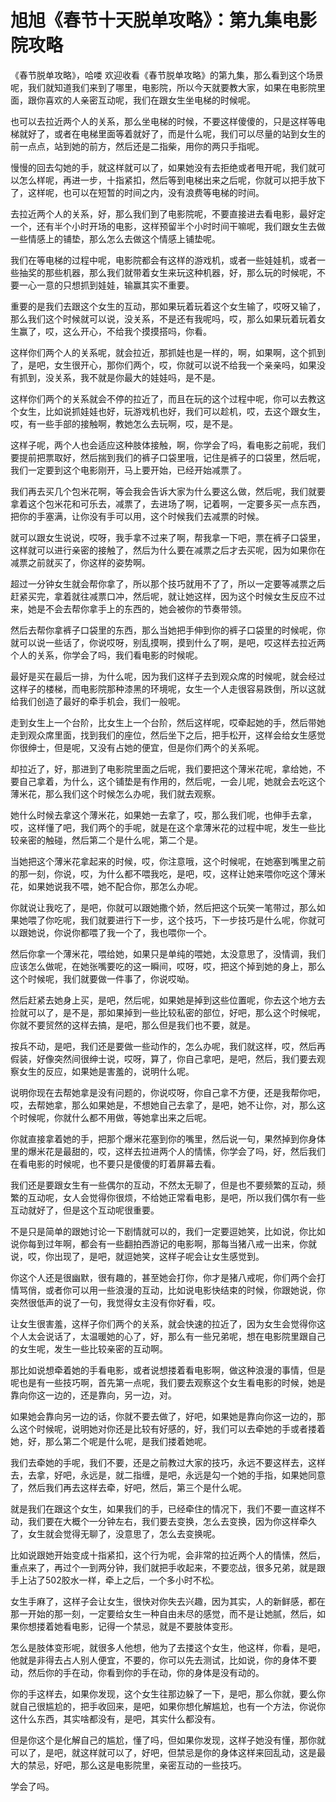 # 旭旭《春节十天脱单攻略》：第九集电影院攻略

《春节脱单攻略》，哈喽 欢迎收看《春节脱单攻略》的第九集，那么看到这个场景呢，我们就知道我们来到了哪里，电影院，所以今天就要教大家，如果在电影院里面，跟你喜欢的人亲密互动呢，我们在跟女生坐电梯的时候呢。

也可以去拉近两个人的关系，那么坐电梯的时候，不要这样傻傻的，只是这样等电梯就好了，或者在电梯里面等着就好了，而是什么呢，我们可以尽量的站到女生的前一点点，站到她的前方，然后还是二指柴，用你的两只手指呢。

慢慢的回去勾她的手，就这样就可以了，如果她没有去拒绝或者甩开呢，我们就可以怎么样呢，再进一步，十指紧扣，然后等到电梯出来之后呢，你就可以把手放下了，这样呢，也可以在短暂的时间之内，没有浪费等电梯的时间。

去拉近两个人的关系，好，那么我们到了电影院呢，不要直接进去看电影，最好定一个，还有半个小时开场的电影，这样预留半个小时时间干嘛呢，我们跟女生去做一些情感上的铺垫，那么怎么去做这个情感上铺垫呢。

我们在等电梯的过程中呢，电影院都会有这样的游戏机，或者一些娃娃机，或者一些抽奖的那些机器，那么我们就带着女生来玩这种机器，好，那么玩的时候呢，不要一心一意的只想抓到娃娃，输赢其实不重要。

重要的是我们去跟这个女生的互动，那如果玩着玩着这个女生输了，哎呀又输了，那么我们这个时候就可以说，没关系，不是还有我呢吗，哎，那么如果玩着玩着女生赢了，哎，这么开心，不给我个摸摸搭吗，你看。

这样你们两个人的关系呢，就会拉近，那抓娃也是一样的，啊，如果啊，这个抓到了，是吧，女生很开心，那你们两个，哎，你就可以说不给我一个亲亲吗，如果没有抓到，没关系，我不就是你最大的娃娃吗，是不是。

这样你们两个的关系就会不停的拉近了，而且在玩的这个过程中呢，你可以去教这个女生，比如说抓娃娃也好，玩游戏机也好，我们可以趁机，哎，去这个跟女生，哎，有一些手部的接触啊，教她怎么去玩啊，哎，是不是。

这样子呢，两个人也会适应这种肢体接触，啊，你学会了吗，看电影之前呢，我们要提前把票取好，然后揣到我们的裤子口袋里哦，记住是裤子的口袋里，然后呢，我们一定要到这个电影刚开，马上要开始，已经开始减票了。

我们再去买几个包米花啊，等会我会告诉大家为什么要这么做，然后呢，我们就要拿着这个包米花和可乐去，减票了，去进场了啊，记着啊，一定要多买一点东西，把你的手塞满，让你没有手可以用，这个时候我们去减票的时候。

就可以跟女生说说，哎呀，我手拿不过来了啊，帮我拿一下吧，票在裤子口袋里，这样就可以进行亲密的接触了，然后为什么要在减票之后才去买呢，因为如果你在减票之前就买了，你这样的姿势啊。

超过一分钟女生就会帮你拿了，所以那个技巧就用不了了，所以一定要等减票之后赶紧买完，拿着就往减票口冲，然后呢，就让她这样，因为这个时候女生反应不过来，她是不会去帮你拿手上的东西的，她会被你的节奏带领。

然后去帮你拿裤子口袋里的东西，那么当她把手伸到你的裤子口袋里的时候呢，你就可以说一些话了，你说哎呀，别乱摸啊，摸到什么了啊，是吧，哎这样去拉近两个人的关系，你学会了吗，我们看电影的时候呢。

最好是买在最后一排，为什么呢，因为我们这样子去到观众席的时候呢，就会经过这样子的楼梯，而电影院那种漆黑的环境呢，女生一个人走很容易跌倒，所以这就给我们创造了最好的牵手机会，我们一般呢。

走到女生上一个台阶，比女生上一个台阶，然后这样呢，哎牵起她的手，然后带她走到观众席里面，找到我们的座位，然后坐下之后，把手松开，这样会给女生感觉你很绅士，但是呢，又没有占她的便宜，但是你们两个的关系呢。

却拉近了，好，那进到了电影院里面之后呢，我们要把这个薄米花呢，拿给她，不要自己拿着，为什么，这个铺垫是有作用的，然后呢，一会儿呢，她就会去吃这个薄米花，那么我们这个时候怎么办呢，我们就去观察。

她什么时候去拿这个薄米花，如果她一去拿了，哎，那么我们呢，也伸手去拿，哎，这样懂了吧，我们两个的手呢，就是在这个拿薄米花的过程中呢，发生一些比较亲密的触碰，然后第二个是什么呢，第二个是。

当她把这个薄米花拿起来的时候，哎，你注意哦，这个时候呢，在她塞到嘴里之前的那一刻，你说，哎，为什么都不喂我吃，是吧，哎，这样让她来喂你吃这个薄米花，如果她说我不喂，她不配合你，那怎么办呢。

你就说让我吃了，是吧，你就可以跟她撒个娇，然后把这个玩笑一笔带过，那么如果她喂了你吃呢，我们就要进行下一步，这个技巧，下一步技巧是什么呢，你就可以跟她说，你说你都喂了我一个了，我也喂你一个。

然后你拿一个薄米花，喂给她，如果只是单纯的喂她，太没意思了，没情调，我们应该怎么做呢，在她张嘴要吃的这一瞬间，哎呀，哎，把这个掉到她的身上，那么这个时候呢，我们就要做一件事了，你说哎呦。

然后赶紧去她身上买，是吧，然后呢，如果她是掉到这些位置呢，你去这个地方去捡就可以了，是不是，那如果掉到一些比较私密的部位，好吧，那么这个时候呢，你就不要贸然的这样去搞，是吧，那么但是我们也不要，就是。

按兵不动，是吧，我们还是要做一些动作的，怎么办呢，我们就这样，哎，然后再假装，好像突然间很绅士说，哎呀，算了，你自己拿吧，是吧，然后，我们要去观察女生的反应，如果她是害羞的，说明什么呢。

说明你现在去帮她拿是没有问题的，你说哎呀，你自己拿不方便，还是我帮你吧，哎，去帮她拿，那么如果她是，不想她自己去拿了，是吧，她不让你，对，那么这个时候呢，你就什么都不用做，等她拿出来之后呢。

你就直接拿着她的手，把那个爆米花塞到你的嘴里，然后说一句，果然掉到你身体里的爆米花是最甜的，哎，这样去拉进两个人的情愫，你学会了吗，好，然后我们在看电影的时候呢，也不要只是傻傻的盯着屏幕去看。

我们还是要跟女生有一些偶尔的互动，不然太无聊了，但是也不要频繁的互动，频繁的互动呢，女人会觉得你很烦，不给她正常看电影，是吧，所以我们偶尔有一些互动就好了，但是这个互动呢很重要。

不是只是简单的跟她讨论一下剧情就可以的，我们一定要逗她笑，比如说，你比如说你每到过年啊，都会有一些翻拍西游记的电影啊，那每当猪八戒一出来，你就说，哎，你出现了，是吧，就逗她笑，这样子呢会让女生感觉到。

你这个人还是很幽默，很有趣的，甚至她会打你，你才是猪八戒呢，你们两个会打情骂俏，或者你可以用一些浪漫的互动，比如说电影快结束的时候，你跟她说，你突然很低声的说了一句，我觉得女主没有你好看，哎。

让女生很害羞，这样子你们两个的关系，就会快速的拉近了，因为女生会觉得你这个人太会说话了，太温暖她的心了，好，那么有一些兄弟呢，想在电影院里跟自己的女生呢，发生一些比较亲密的互动啊。

那比如说想牵着她的手看电影，或者说想搂着看电影啊，做这种浪漫的事情，但是呢也是有一些技巧啊，首先第一点呢，我们要去观察这个女生看电影的时候，她是靠向你这一边的，还是靠向，另一边，对。

如果她会靠向另一边的话，你就不要去做了，好吧，如果她是靠向你这一边的，那么这个时候呢，说明她对你还是比较有好感的，好，我们可以去牵她的手或者搂着她，好，那么第二个呢是什么呢，是我们搂着她呢。

我们去牵她的手呢，我们不要，还是之前教过大家的技巧，永远不要这样去，这样去，去拿，好吧，永远是，就二指缠，是吧，永远是勾一个她的手指，如果她同意了，然后我们再去这样去牵，好吧，然后，第三个是什么呢。

就是我们在跟这个女生，如果我们的手，已经牵住的情况下，我们不要一直这样不动，我们要在大概个一分钟左右，我们要去变换，怎么去变换，因为你这样牵久了，女生就会觉得无聊了，没意思了，怎么去变换呢。

比如说跟她开始变成十指紧扣，这个行为呢，会非常的拉近两个人的情愫，然后，重点来了，再过个一到两分钟，我们就把手收起来，不要恋战，很多兄弟，就是跟手上沾了502胶水一样，牵上之后，一个多小时不松。

女生手麻了，这样子会让女生，很快对你失去兴趣，因为其实，人的新鲜感，都在那一开始的那一刻，一定要给女生一种自由未尽的感觉，而不是让她腻，然后，如果你想搂着她看电影，记得一个禁忌，就是不要肢体变形。

怎么是肢体变形呢，就很多人他想，他为了去搂这个女生，他这样，你看，是吧，他就是非得去占人别人便宜，不要的，你可以先去测试，比如说，你的身体不要动，然后你的手在动，你看到你的手在动，你的身体是没有动的。

你的手这样去，如果你发现，这个女生往那边躲了一下，是吧，那么你就，要么你就自己很尴尬的，把手收回来，是吧，如果你想化解尴尬，也有一个方法，你说你这什么东西，其实啥都没有，是吧，其实什么都没有。

但是你这个是化解自己的尴尬，懂了吗，但如果你发现，这样子她没有懂，那你就可以了，是吧，就这样就可以了，好吧，但禁忌是你的身体这样来回乱动，这是最大的禁忌，好吧，那么这是电影院里，亲密互动的一些技巧。

学会了吗。